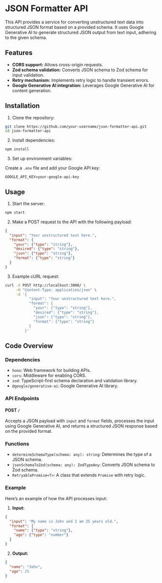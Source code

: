 # JSON Formatter API

This API provides a service for converting unstructured text data into structured JSON format based on a provided schema. It uses Google Generative AI to generate structured JSON output from text input, adhering to the given schema.

## Features

- **CORS support:** Allows cross-origin requests.
- **Zod schema validation:** Converts JSON schema to Zod schema for input validation.
- **Retry mechanism:** Implements retry logic to handle transient errors.
- **Google Generative AI integration:** Leverages Google Generative AI for content generation.

## Installation

1. Clone the repository:

```bash
git clone https://github.com/your-username/json-formatter-api.git
cd json-formatter-api
```

2. Install dependencies:

```bash
npm install
```

3. Set up environment variables:

Create a `.env` file and add your Google API key:

```plaintext
GOOGLE_API_KEY=your-google-api-key
```

## Usage

1. Start the server:

```bash
npm start
```

2. Make a POST request to the API with the following payload:

```json
{
  "input": "Your unstructured text here.",
  "format": {
    "your": {"type": "string"},
    "desired": {"type": "string"},
    "json": {"type": "string"},
    "format": {"type": "string"}
  }
}
```

3. Example cURL request:

```bash
curl -X POST http://localhost:3000/ \
     -H "Content-Type: application/json" \
     -d '{
           "input": "Your unstructured text here.",
           "format": {
             "your": {"type": "string"},
             "desired": {"type": "string"},
             "json": {"type": "string"},
             "format": {"type": "string"}
           }
         }'
```

## Code Overview

### Dependencies

- `hono`: Web framework for building APIs.
- `cors`: Middleware for enabling CORS.
- `zod`: TypeScript-first schema declaration and validation library.
- `@google/generative-ai`: Google Generative AI library.

### API Endpoints

#### POST `/`

Accepts a JSON payload with `input` and `format` fields, processes the input using Google Generative AI, and returns a structured JSON response based on the provided format.

### Functions

- `determineSchemaType(schema: any): string`: Determines the type of a JSON schema.
- `jsonSchemaToZod(schema: any): ZodTypeAny`: Converts JSON schema to Zod schema.
- `RetryablePromise<T>`: A class that extends `Promise` with retry logic.

### Example

Here’s an example of how the API processes input:

1. **Input:**

```json
{
  "input": "My name is John and I am 25 years old.",
  "format": {
    "name": {"type": "string"},
    "age": {"type": "number"}
  }
}
```

2. **Output:**

```json
{
  "name": "John",
  "age": 25
}
```


